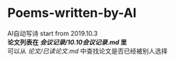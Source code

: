 # Poems-written-by-AI
AI自动写诗 start from 2019.10.3  
**论文列表在 *会议记录/10.10会议记录.md* 里**  
可以从 *论文/已读论文.md* 中查找论文是否已经被别人选择
